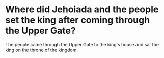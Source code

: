 # Where did Jehoiada and the people set the king after coming through the Upper Gate?

The people came through the Upper Gate to the king's house and sat the king on the throne of the kingdom. 